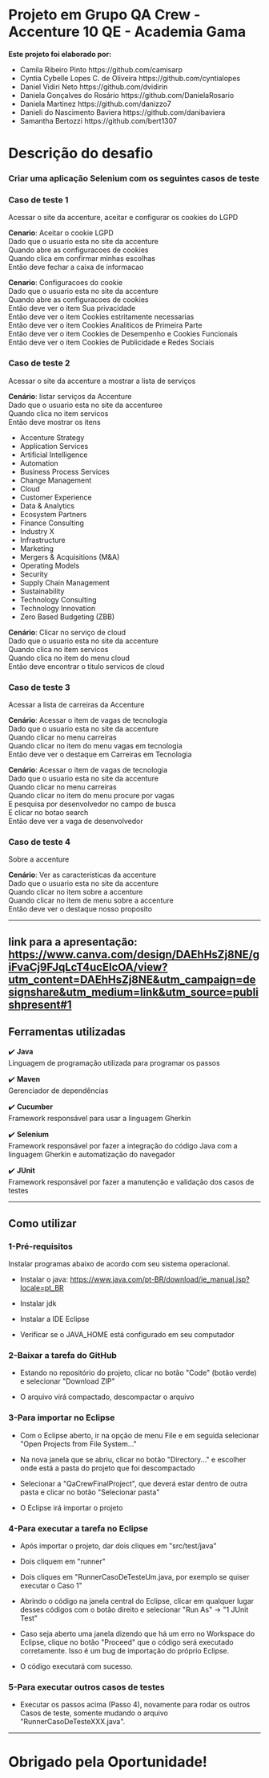 # Projeto em Grupo QA Crew - Accenture 10 QE - Academia Gama

<b>Este projeto foi elaborado por:</b>
<ul>
<li>Camila Ribeiro Pinto https://github.com/camisarp</li>
<li>Cyntia Cybelle Lopes C. de Oliveira https://github.com/cyntialopes</li>
<li>Daniel Vidiri Neto https://github.com/dvidirin</li>
<li>Daniela Gonçalves do Rosário https://github.com/DanielaRosario</li>
<li>Daniela Martinez https://github.com/danizzo7</li>
<li>Danieli do Nascimento Baviera https://github.com/danibaviera</li>
<li>Samantha Bertozzi https://github.com/bert1307</li>
</ul>

# Descrição do desafio
### Criar uma aplicação Selenium com os seguintes casos de teste
### Caso de teste 1
Acessar o site da accenture, aceitar e configurar os cookies do LGPD<br>

<b>Cenario</b>: Aceitar o cookie LGPD<br>
Dado que o usuario esta no site da accenture<br>
Quando abre as configuracoes de cookies<br>
Quando clica em confirmar minhas escolhas<br>
Então deve fechar a caixa de informacao<br>

<b>Cenario</b>: Configuracoes do cookie<br>
Dado que o usuario esta no site da accenture<br>
Quando abre as configuracoes de cookies<br>
Então deve ver o item Sua privacidade<br>
Então deve ver o item Cookies estritamente necessarias<br>
Então deve ver o item Cookies Analiticos de Primeira Parte<br>
Então deve ver o item Cookies de Desempenho e Cookies Funcionais<br>
Então deve ver o item Cookies de Publicidade e Redes Sociais<br>

### Caso de teste 2
Acessar o site da accenture a mostrar a lista de serviços<br>

<b>Cenário</b>: listar serviços da Accenture<br>
Dado que o usuario esta no site da accenturee<br>
Quando clica no item servicos<br>
Então deve mostrar os itens<br>
- Accenture Strategy
- Application Services
- Artificial Intelligence
- Automation
- Business Process Services
- Change Management
- Cloud
- Customer Experience
- Data & Analytics
- Ecosystem Partners
- Finance Consulting
- Industry X
- Infrastructure
- Marketing
- Mergers & Acquisitions (M&A)
- Operating Models
- Security
- Supply Chain Management
- Sustainability
- Technology Consulting
- Technology Innovation
- Zero Based Budgeting (ZBB)

<b>Cenário</b>: Clicar no serviço de cloud<br>
Dado que o usuario esta no site da accenture<br>
Quando clica no item servicos<br>
Quando clica no item do menu cloud<br>
Então deve encontrar o titulo servicos de cloud<br>

### Caso de teste 3
Acessar a lista de carreiras da Accenture<br>

<b>Cenário</b>: Acessar o item de vagas de tecnologia<br>
Dado que o usuario esta no site da accenture<br>
Quando clicar no menu carreiras<br>
Quando clicar no item do menu vagas em tecnologia<br>
Então deve ver o destaque em Carreiras em Tecnologia<br>

<b>Cenário</b>: Acessar o item de vagas de tecnologia<br>
Dado que o usuario esta no site da accenture<br>
Quando clicar no menu carreiras<br>
Quando clicar no item do menu procure por vagas<br>
E pesquisa por desenvolvedor no campo de busca<br>
E clicar no botao search<br>
Então deve ver a vaga de desenvolvedor<br>

###  Caso de teste 4                     
Sobre a accenture<br>

<b>Cenário</b>: Ver as características da accenture<br>
Dado que o usuario esta no site da accenture<br>
Quando clicar no item sobre a accenture<br>
Quando clicar no item de menu sobre a accenture<br>
Então deve ver o destaque nosso proposito<br>

----------------------------------------------------------------------
link para a apresentação: https://www.canva.com/design/DAEhHsZj8NE/giFvaCj9FJqLcT4ucElcOA/view?utm_content=DAEhHsZj8NE&utm_campaign=designshare&utm_medium=link&utm_source=publishpresent#1<br>
----------------------------------------------------------------------

## Ferramentas utilizadas 
:heavy_check_mark: <b>Java</b><br>
Linguagem de programação utilizada para programar os passos<br>

:heavy_check_mark: <b>Maven</b><br>
Gerenciador de dependências<br>

:heavy_check_mark: <b>Cucumber</b><br>
Framework responsável para usar a linguagem Gherkin<br>

:heavy_check_mark: <b>Selenium</b><br>
Framework responsável por fazer a integração do código Java com a linguagem Gherkin e automatização do navegador<br>

:heavy_check_mark: <b>JUnit</b><br>
Framework responsável por fazer a manutenção e validação dos casos de testes<br>

--------------------------------------------------------------------
## Como utilizar
### 1-Pré-requisitos
Instalar programas abaixo de acordo com seu sistema operacional.<br>
- Instalar o java:
https://www.java.com/pt-BR/download/ie_manual.jsp?locale=pt_BR
- Instalar jdk

- Instalar a IDE Eclipse

- Verificar se o JAVA_HOME está configurado em seu computador<br>

### 2-Baixar a tarefa do GitHub
- Estando no repositório do projeto, clicar no botão "Code" (botão verde) e selecionar "Download ZIP"

- O arquivo virá compactado, descompactar o arquivo<br>

### 3-Para importar no Eclipse
- Com o Eclipse aberto, ir na opção de menu File e em seguida selecionar "Open Projects from File System..."

- Na nova janela que se abriu, clicar no botão "Directory..." e escolher onde está a pasta do projeto que foi descompactado

- Selecionar a "QaCrewFinalProject", que deverá estar dentro de outra pasta e clicar no botão "Selecionar pasta"

- O Eclipse irá importar o projeto<br>

### 4-Para executar a tarefa no Eclipse
- Após importar o projeto, dar dois cliques em "src/test/java"

- Dois cliquem em "runner"

- Dois cliques em "RunnerCasoDeTesteUm.java, por exemplo se quiser executar o Caso 1"

- Abrindo o código na janela central do Eclipse, clicar em qualquer lugar desses códigos com o botão direito e selecionar "Run As" -> "1 JUnit Test"

- Caso seja aberto uma janela dizendo que há um erro no Workspace do Eclipse, clique no botão "Proceed" que o código será executado corretamente. Isso é um bug de importação do próprio Eclipse.

- O código executará com sucesso.

### 5-Para executar outros casos de testes
- Executar os passos acima (Passo 4), novamente para rodar os outros Casos de teste, somente mudando o arquivo "RunnerCasoDeTesteXXX.java".

-------------------------------------------------------------------

# Obrigado pela Oportunidade!
